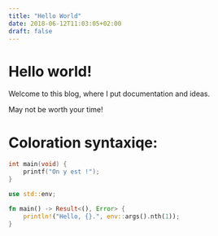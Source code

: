 ```yaml
---
title: "Hello World"
date: 2018-06-12T11:03:05+02:00
draft: false
---
```


# Hello world!

Welcome to this blog, where I put documentation and ideas.

May not be worth your time!

# Coloration syntaxiqe:
```c
int main(void) {
	printf("On y est !");
}
```

```rust
use std::env;

fn main() -> Result<(), Error> {
	println!("Hello, {}.", env::args().nth(1));
}
```
